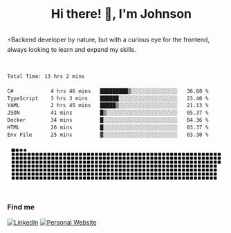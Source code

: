 <div id="user-content-toc">
  <ul align="center">
    <summary><h1 style="display: inline-block">Hi there! 👋, I'm Johnson</h1></summary>
  </ul>
</div>

⚡Backend developer by nature, but with a curious eye for the frontend, always looking to learn and expand my skills.

<br>


<!--START_SECTION:waka-->

```txt
Total Time: 13 hrs 2 mins

C#            4 hrs 46 mins   █████████▒░░░░░░░░░░░░░░░   36.68 %
TypeScript    3 hrs 3 mins    ██████░░░░░░░░░░░░░░░░░░░   23.40 %
YAML          2 hrs 45 mins   █████▒░░░░░░░░░░░░░░░░░░░   21.13 %
JSON          41 mins         █▒░░░░░░░░░░░░░░░░░░░░░░░   05.37 %
Docker        34 mins         █░░░░░░░░░░░░░░░░░░░░░░░░   04.36 %
HTML          26 mins         █░░░░░░░░░░░░░░░░░░░░░░░░   03.37 %
Env File      25 mins         ▓░░░░░░░░░░░░░░░░░░░░░░░░   03.30 %
```

<!--END_SECTION:waka-->

<picture>
  <source  srcset="https://github.com/joshwambere/joshwambere/blob/output/github-contribution-grid-snake-dark.svg?palette=github-dark">
  <source  srcset="https://github.com/joshwambere/joshwambere/blob/output/github-contribution-grid-snake.svg">
  <img alt="github contribution grid snake animation" src="https://github.com/joshwambere/joshwambere/blob/output/github-contribution-grid-snake.svg">
</picture>

### Find me
<a href="https://www.linkedin.com/in/dusabe-johnson" target="_blank"><img src="https://img.shields.io/badge/LinkedIn-%230077B5.svg?&style=flat&logo=linkedin&logoColor=white" alt="LinkedIn"></a>
‎‎ [![Personal Website](https://img.shields.io/badge/visit-Johnsonis.me-blue)](https://johnsonis.me/)
